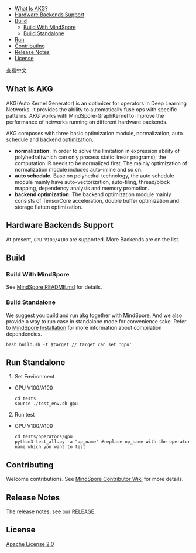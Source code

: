 - [What Is AKG?](#what-is-akg)
- [Hardware Backends Support](#hardware-backends-support)
- [Build](#build)
    - [Build With MindSpore](#build-with-mindspore)
    - [Build Standalone](#build-standalone)
- [Run](#run)
- [Contributing](#contributing)
- [Release Notes](#release-notes)
- [License](#license)

[查看中文](./README_CN.md)

## What Is AKG
AKG(Auto Kernel Generator) is an optimizer for operators in Deep Learning Networks. It provides the ability to automatically fuse ops with specific patterns. AKG works with MindSpore-GraphKernel to improve the performance of networks running on different hardware backends.

AKG composes with three basic optimization module, normalization, auto schedule and backend optimization.
- **normalization.** In order to solve the limitation in expression ability of polyhedral(which can only process static linear programs), the computation IR needs to be normalized first. The mainly optimization of normalization module includes auto-inline and so on.
- **auto schedule.** Base on polyhedral technology, the auto schedule module mainly have auto-vectorization, auto-tiling, thread/block mapping, dependency analysis and memory promotion.
- **backend optimization.** The backend optimization module mainly consists of TensorCore acceleration, double buffer optimization and storage flatten optimization.

## Hardware Backends Support
At present, `GPU V100/A100` are supported. More Backends are on the list.

## Build

### Build With MindSpore
See [MindSpore README.md](https://gitee.com/mindspore/mindspore/blob/master/README.md) for details.

### Build Standalone
We suggest you build and run akg together with MindSpore. And we also provide a way to run case in standalone mode for convenience sake.
Refer to [MindSpore Installation](https://www.mindspore.cn/install/en) for more information about compilation dependencies.
  ```
  bash build.sh -t $target // target can set 'gpu'
  ```

## Run Standalone
1. Set Environment

- GPU V100/A100
  ```
  cd tests
  source ./test_env.sh gpu
  ```

2. Run test

- GPU V100/A100
  ```
  cd tests/operators/gpu
  python3 test_all.py -a "op_name" #replace op_name with the operator name which you want to test
  ```

## Contributing

Welcome contributions. See [MindSpore Contributor Wiki](https://gitee.com/mindspore/mindspore/blob/master/CONTRIBUTING.md) for
more details.

## Release Notes

The release notes, see our [RELEASE](RELEASE.md).

## License

[Apache License 2.0](LICENSE)
